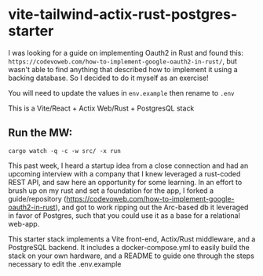 # vite-tailwind-actix-rust-postgres-starter

I was looking for a guide on implementing Oauth2 in Rust and found this: `https://codevoweb.com/how-to-implement-google-oauth2-in-rust/`, but wasn't able to find anything that described how to implement it using a backing database. So I decided to do it myself as an exercise!

You will need to update the values in `env.example` then rename to `.env`

This is a Vite/React + Actix Web/Rust + PostgresQL stack

## Run the MW:
`cargo watch -q -c -w src/ -x run`

This past week, I heard a startup idea from a close connection and had an upcoming interview with a company that I knew leveraged a rust-coded REST API, and saw here an opportunity for some learning. In an effort to brush up on my rust and set a foundation for the app, I forked a guide/repository (https://codevoweb.com/how-to-implement-google-oauth2-in-rust), and got to work ripping out the Arc-based db it leveraged in favor of Postgres, such that you could use it as a base for a relational web-app.


This starter stack implements a Vite front-end, Actix/Rust middleware, and a PostgreSQL backend. It includes a docker-compose.yml to easily build the stack on your own hardware, and a README to guide one through the steps necessary to edit the .env.example 